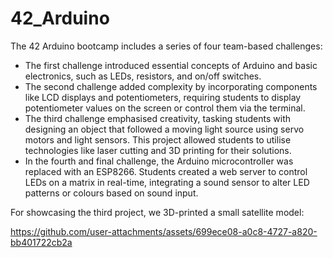 # 42_Arduino
The 42 Arduino bootcamp includes a series of four team-based challenges:
- The first challenge introduced essential concepts of Arduino and basic electronics, such as LEDs, resistors, and on/off switches. 
- The second challenge added complexity by incorporating components like LCD displays and potentiometers, requiring students to display potentiometer values on the screen or control them via the terminal.
- The third challenge emphasised creativity, tasking students with designing an object that followed a moving light source using servo motors and light sensors. This project allowed students to utilise technologies like laser cutting and 3D printing for their solutions.
- In the fourth and final challenge, the Arduino microcontroller was replaced with an ESP8266. Students created a web server to control LEDs on a matrix in real-time, integrating a sound sensor to alter LED patterns or colours based on sound input.

For showcasing the third project, we 3D-printed a small satellite model:


https://github.com/user-attachments/assets/699ece08-a0c8-4727-a820-bb401722cb2a
